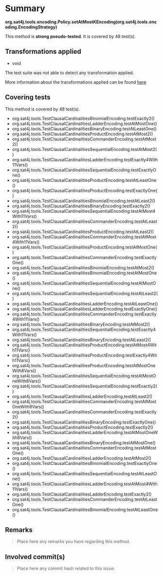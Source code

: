 # Summary
**org.sat4j.tools.encoding.Policy.setAtMostKEncoding(org.sat4j.tools.encoding.EncodingStrategy)**

This method is **strong pseudo-tested**.
It is covered by 48 test(s). 


## Transformations applied

- void


The test suite was not able to detect any transformation applied.

More information about the transformations applied can be found [here](https://github.com/STAMP-project/pitest-descartes)

## Covering tests
This method is covered by 48 test(s).
* org.sat4j.tools.TestClausalCardinalitiesBinomialEncoding.testExactly2()
* org.sat4j.tools.TestClausalCardinalitiesLadderEncoding.testAtMostOne()
* org.sat4j.tools.TestClausalCardinalitiesBinaryEncoding.testAtLeastOne()
* org.sat4j.tools.TestClausalCardinalitiesProductEncoding.testAtMost2()
* org.sat4j.tools.TestClausalCardinalitiesCommanderEncoding.testAtMost2()
* org.sat4j.tools.TestClausalCardinalitiesSequentialEncoding.testAtMost2()
* org.sat4j.tools.TestClausalCardinalitiesLadderEncoding.testExactly4With11Vars()
* org.sat4j.tools.TestClausalCardinalitiesSequentialEncoding.testExactlyOne()
* org.sat4j.tools.TestClausalCardinalitiesProductEncoding.testAtLeastOne()
* org.sat4j.tools.TestClausalCardinalitiesProductEncoding.testExactlyOne()
* org.sat4j.tools.TestClausalCardinalitiesBinomialEncoding.testAtLeast2()
* org.sat4j.tools.TestClausalCardinalitiesBinaryEncoding.testExactly2()
* org.sat4j.tools.TestClausalCardinalitiesSequentialEncoding.testAtMost4With11Vars()
* org.sat4j.tools.TestClausalCardinalitiesCommanderEncoding.testAtLeast2()
* org.sat4j.tools.TestClausalCardinalitiesProductEncoding.testAtLeast2()
* org.sat4j.tools.TestClausalCardinalitiesCommanderEncoding.testAtMost4With11Vars()
* org.sat4j.tools.TestClausalCardinalitiesProductEncoding.testAtMostOne()
* org.sat4j.tools.TestClausalCardinalitiesCommanderEncoding.testExactlyOne()
* org.sat4j.tools.TestClausalCardinalitiesBinomialEncoding.testAtMost2()
* org.sat4j.tools.TestClausalCardinalitiesBinomialEncoding.testAtMostOne()
* org.sat4j.tools.TestClausalCardinalitiesSequentialEncoding.testAtMostOne()
* org.sat4j.tools.TestClausalCardinalitiesSequentialEncoding.testAtLeast2()
* org.sat4j.tools.TestClausalCardinalitiesLadderEncoding.testAtLeastOne()
* org.sat4j.tools.TestClausalCardinalitiesLadderEncoding.testExactlyOne()
* org.sat4j.tools.TestClausalCardinalitiesCommanderEncoding.testExactly4With11Vars()
* org.sat4j.tools.TestClausalCardinalitiesBinaryEncoding.testAtMost2()
* org.sat4j.tools.TestClausalCardinalitiesSequentialEncoding.testExactly4With11Vars()
* org.sat4j.tools.TestClausalCardinalitiesBinaryEncoding.testAtLeast2()
* org.sat4j.tools.TestClausalCardinalitiesProductEncoding.testAtMost4With11Vars()
* org.sat4j.tools.TestClausalCardinalitiesProductEncoding.testExactly4With11Vars()
* org.sat4j.tools.TestClausalCardinalitiesProductEncoding.testAtMostOneWith8Vars()
* org.sat4j.tools.TestClausalCardinalitiesSequentialEncoding.testAtMostOneWith8Vars()
* org.sat4j.tools.TestClausalCardinalitiesSequentialEncoding.testExactly2()
* org.sat4j.tools.TestClausalCardinalitiesLadderEncoding.testAtLeast2()
* org.sat4j.tools.TestClausalCardinalitiesCommanderEncoding.testAtMostOneWith8Vars()
* org.sat4j.tools.TestClausalCardinalitiesCommanderEncoding.testExactly2()
* org.sat4j.tools.TestClausalCardinalitiesBinaryEncoding.testExactlyOne()
* org.sat4j.tools.TestClausalCardinalitiesProductEncoding.testExactly2()
* org.sat4j.tools.TestClausalCardinalitiesLadderEncoding.testAtMostOneWith8Vars()
* org.sat4j.tools.TestClausalCardinalitiesBinaryEncoding.testAtMostOne()
* org.sat4j.tools.TestClausalCardinalitiesCommanderEncoding.testAtMostOne()
* org.sat4j.tools.TestClausalCardinalitiesLadderEncoding.testAtMost2()
* org.sat4j.tools.TestClausalCardinalitiesBinomialEncoding.testExactlyOne()
* org.sat4j.tools.TestClausalCardinalitiesSequentialEncoding.testAtLeastOne()
* org.sat4j.tools.TestClausalCardinalitiesLadderEncoding.testAtMost4With11Vars()
* org.sat4j.tools.TestClausalCardinalitiesLadderEncoding.testExactly2()
* org.sat4j.tools.TestClausalCardinalitiesCommanderEncoding.testAtLeastOne()
* org.sat4j.tools.TestClausalCardinalitiesBinomialEncoding.testAtLeastOne()


## Remarks
> Place here any remarks you have regarding this method.

## Involved commit(s)

> Place here any commit hash related to this issue.
